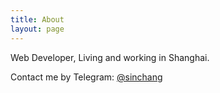 ```yaml
---
title: About
layout: page
---
```


Web Developer, Living and working in Shanghai.

Contact me by Telegram: [@sinchang](https://t.me/sinchang)